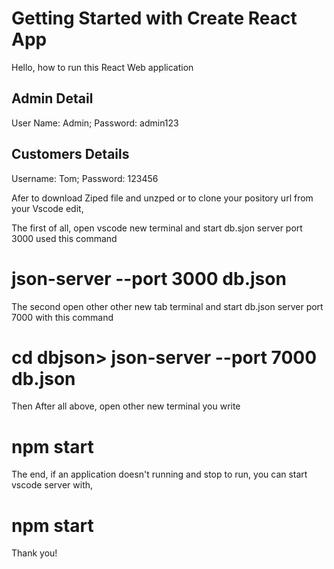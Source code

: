 # Getting Started with Create React App
Hello, how to run this React Web application

 Admin Detail
 ---------------
 User Name: Admin;
 Password: admin123
 
 Customers Details
 ---------------
 Username: Tom;
 Password: 123456
 
 

Afer to download Ziped file and unzped or to clone your pository url from your Vscode edit, 

The first of all, open vscode new terminal and start db.sjon server port 3000 used this command 
# json-server --port 3000 db.json

The second open other other new tab terminal and start db.json server port 7000 with this command 
# cd dbjson> json-server --port 7000 db.json

Then After all above, open other new terminal you write
# npm start 

The end, if an application doesn't running and stop to run, you can start vscode server with,
# npm start 

Thank you!
